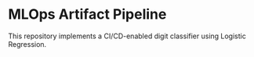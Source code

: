 # MLOps Artifact Pipeline
This repository implements a CI/CD-enabled digit classifier using Logistic Regression.
